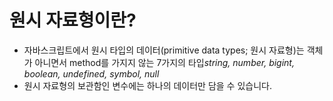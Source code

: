# 원시 자료형이란?

- 자바스크립트에서 원시 타입의 데이터(primitive data types; 원시 자료형)는 객체가 아니면서 method를 가지지 않는 7가지의 타입*string, number, bigint, boolean, undefined, symbol, null*
- 원시 자료형의 보관함인 변수에는 하나의 데이터만 담을 수 있습니다.
